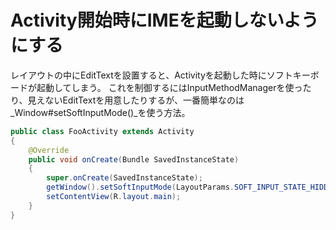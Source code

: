 # Activity開始時にIMEを起動しないようにする

レイアウトの中にEditTextを設置すると、Activityを起動した時にソフトキーボードが起動してしまう。
これを制御するにはInputMethodManagerを使ったり、見えないEditTextを用意したりするが、一番簡単なのは_Window#setSoftInputMode()_を使う方法。

```java
public class FooActivity extends Activity
{
    @Override
    public void onCreate(Bundle SavedInstanceState)
    {
        super.onCreate(SavedInstanceState);
        getWindow().setSoftInputMode(LayoutParams.SOFT_INPUT_STATE_HIDDEN);
        setContentView(R.layout.main);
    }
}
```
